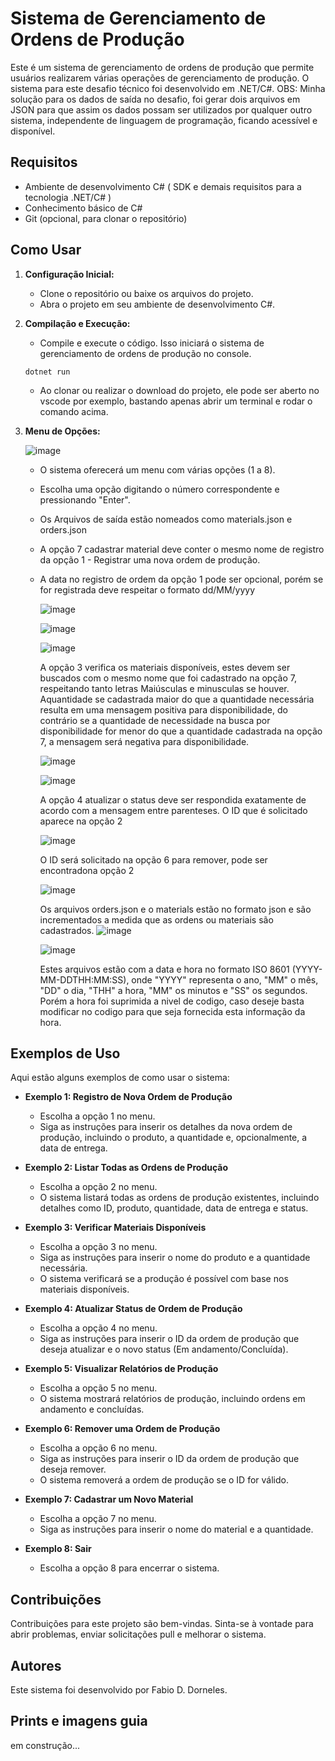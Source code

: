 ﻿# Sistema de Gerenciamento de Ordens de Produção

Este é um sistema de gerenciamento de ordens de produção que permite usuários realizarem várias operações de gerenciamento de produção. O sistema para este desafio técnico foi desenvolvido em .NET/C#.
OBS: Minha solução para os dados de saída no desafio, foi gerar dois arquivos em JSON para que assim os dados possam ser utilizados por qualquer outro sistema, independente de linguagem de programação, ficando acessível e disponível.

## Requisitos

- Ambiente de desenvolvimento C# ( SDK e demais requisitos para a tecnologia .NET/C# )
- Conhecimento básico de C#
- Git (opcional, para clonar o repositório)

## Como Usar

1. **Configuração Inicial:**
   - Clone o repositório ou baixe os arquivos do projeto.
   - Abra o projeto em seu ambiente de desenvolvimento C#.

2. **Compilação e Execução:**
   - Compile e execute o código. Isso iniciará o sistema de gerenciamento de ordens de produção no console.
   ```shell
   dotnet run
   ```
   - Ao clonar ou realizar o download do projeto, ele pode ser aberto no vscode por exemplo, bastando apenas abrir um terminal e rodar o comando acima.

3. **Menu de Opções:**
   
   
   ![image](https://github.com/fabiodrneles/desafio-junior-ordem-product/assets/42509240/c9326459-da70-4d1d-80f2-6d090385c0d3)
   

   - O sistema oferecerá um menu com várias opções (1 a 8).
   - Escolha uma opção digitando o número correspondente e pressionando "Enter".
   - Os Arquivos de saída estão nomeados como materials.json e orders.json
   - A opção 7 cadastrar material deve conter o mesmo nome de registro da opção 1 - Registrar uma nova ordem de produção.
   - A data no registro de ordem da opção 1 pode ser opcional, porém se for registrada deve respeitar o formato dd/MM/yyyy
     
     ![image](https://github.com/fabiodrneles/desafio-junior-ordem-product/assets/42509240/c7decb3d-ec30-4537-8440-47392ddb09d7)

     ![image](https://github.com/fabiodrneles/desafio-junior-ordem-product/assets/42509240/4b8f2d63-3721-40ad-859e-911b15c36ceb)

     ![image](https://github.com/fabiodrneles/desafio-junior-ordem-product/assets/42509240/58bdfff9-8de6-4995-b0e8-35448140bdb3)
  
     A opção 3 verifica os materiais disponíveis, estes devem ser buscados com o mesmo nome que foi cadastrado na opção 7, respeitando tanto letras Maiúsculas e minusculas se houver. Aquantidade se cadastrada maior do que a quantidade necessária resulta em uma mensagem positiva para disponibilidade, do contrário se a quantidade de necessidade na busca por disponibilidade for menor do que a quantidade cadastrada na opção 7, a mensagem será negativa para disponibilidade.

     ![image](https://github.com/fabiodrneles/desafio-junior-ordem-product/assets/42509240/d598a5b6-4fe3-4584-9452-8481da67397a)

     ![image](https://github.com/fabiodrneles/desafio-junior-ordem-product/assets/42509240/bd2dd30f-15d8-454a-ab9d-0d1b3207b6b3)

     A opção 4 atualizar o status deve ser respondida exatamente de acordo com a mensagem entre parenteses. O ID que é solicitado aparece na opção 2

     ![image](https://github.com/fabiodrneles/desafio-junior-ordem-product/assets/42509240/8398bf27-96f7-405a-8912-f546fc0dd2f1)

     O ID será solicitado na opção 6 para remover, pode ser encontradona opção 2

     ![image](https://github.com/fabiodrneles/desafio-junior-ordem-product/assets/42509240/7584ae3e-dea1-495a-b553-b9666f6b538e)

     Os arquivos orders.json e o materials estão no formato json e são incrementados a medida que as ordens ou materiais são cadastrados.
     ![image](https://github.com/fabiodrneles/desafio-junior-ordem-product/assets/42509240/bd28d1a6-cfcb-4ea1-864e-d9d84bb05d18)

     ![image](https://github.com/fabiodrneles/desafio-junior-ordem-product/assets/42509240/7a11d083-471e-4731-8753-d49d7a50bf1f)

     Estes arquivos estão com a data e hora no formato ISO 8601 (YYYY-MM-DDTHH:MM:SS), onde "YYYY" representa o ano, "MM" o mês, "DD" o dia, "THH" a hora, "MM" os minutos e "SS" os segundos. Porém a hora foi suprimida a nivel de codigo, caso deseje basta modificar no codigo para que seja fornecida esta informação da hora.


## Exemplos de Uso

Aqui estão alguns exemplos de como usar o sistema:

- **Exemplo 1: Registro de Nova Ordem de Produção**
   - Escolha a opção 1 no menu.
   - Siga as instruções para inserir os detalhes da nova ordem de produção, incluindo o produto, a quantidade e, opcionalmente, a data de entrega.

- **Exemplo 2: Listar Todas as Ordens de Produção**
   - Escolha a opção 2 no menu.
   - O sistema listará todas as ordens de produção existentes, incluindo detalhes como ID, produto, quantidade, data de entrega e status.

- **Exemplo 3: Verificar Materiais Disponíveis**
   - Escolha a opção 3 no menu.
   - Siga as instruções para inserir o nome do produto e a quantidade necessária.
   - O sistema verificará se a produção é possível com base nos materiais disponíveis.

- **Exemplo 4: Atualizar Status de Ordem de Produção**
   - Escolha a opção 4 no menu.
   - Siga as instruções para inserir o ID da ordem de produção que deseja atualizar e o novo status (Em andamento/Concluída).

- **Exemplo 5: Visualizar Relatórios de Produção**
   - Escolha a opção 5 no menu.
   - O sistema mostrará relatórios de produção, incluindo ordens em andamento e concluídas.

- **Exemplo 6: Remover uma Ordem de Produção**
   - Escolha a opção 6 no menu.
   - Siga as instruções para inserir o ID da ordem de produção que deseja remover.
   - O sistema removerá a ordem de produção se o ID for válido.

- **Exemplo 7: Cadastrar um Novo Material**
   - Escolha a opção 7 no menu.
   - Siga as instruções para inserir o nome do material e a quantidade.

- **Exemplo 8: Sair**
   - Escolha a opção 8 para encerrar o sistema.

## Contribuições

Contribuições para este projeto são bem-vindas. Sinta-se à vontade para abrir problemas, enviar solicitações pull e melhorar o sistema.

## Autores

Este sistema foi desenvolvido por Fabio D. Dorneles.

## Prints e imagens guia
em construção...

